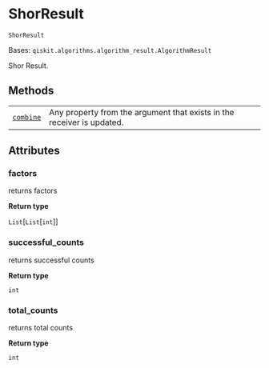 # ShorResult

`ShorResult`

Bases: `qiskit.algorithms.algorithm_result.AlgorithmResult`

Shor Result.

## Methods

|                                                                                                                               |                                                                        |
| ----------------------------------------------------------------------------------------------------------------------------- | ---------------------------------------------------------------------- |
| [`combine`](qiskit.algorithms.ShorResult.combine#qiskit.algorithms.ShorResult.combine "qiskit.algorithms.ShorResult.combine") | Any property from the argument that exists in the receiver is updated. |

## Attributes

### factors

returns factors

**Return type**

`List`\[`List`\[`int`]]

### successful\_counts

returns successful counts

**Return type**

`int`

### total\_counts

returns total counts

**Return type**

`int`
